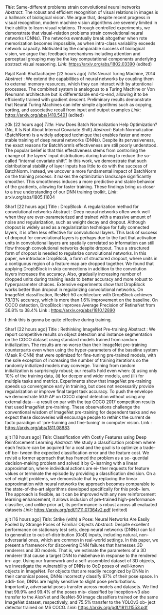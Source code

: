 *Title*: Same-different problems strain convolutional neural networks
*Abstract*: The robust and efficient recognition of visual relations in images is a hallmark of biological vision. We argue that, despite recent progress in visual recognition, modern machine vision algorithms are severely limited in their ability to learn visual relations. Through controlled experiments, we demonstrate that visual-relation problems strain convolutional neural networks (CNNs). The networks eventually break altogether when rote memorization becomes impossible, as when intra-class variability exceeds network capacity. Motivated by the comparable success of biological vision, we argue that feedback mechanisms including attention and perceptual grouping may be the key computational components underlying abstract visual reasoning.
*Link*: https://arxiv.org/abs/1802.03390 (edited)


Rajat Kanti Bhattacharjee [22 hours ago]
*Title*:Neural Turing Machine, 2014
*Abstract* : We extend the capabilities of neural networks by coupling them to external memory resources, which they can interact with by attentional processes. The combined system is analogous to a Turing Machine or Von Neumann architecture but is differentiable end-to-end, allowing it to be efficiently trained with gradient descent. Preliminary results demonstrate that Neural Turing Machines can infer simple algorithms such as copying, sorting, and associative recall from input and output examples
*Link*: https://arxiv.org/abs/1410.5401 (edited)


z0k [22 hours ago]
*Title*: How Does Batch Normalization Help Optimization? (No, It Is Not About Internal Covariate Shift)
*Abstract*: Batch Normalization (BatchNorm) is a widely adopted technique that enables faster and more stable training of deep neural networks (DNNs). Despite its pervasiveness, the exact reasons for BatchNorm’s effectiveness are still poorly understood. The popular belief is that this effectiveness stems from controlling the change of the layers’ input distributions during training to reduce the so-called “internal covariate shift”. In this work, we demonstrate that such distributional stability of layer inputs has little to do with the success of BatchNorm. Instead, we uncover a more fundamental impact of BatchNorm on the training process: it makes the optimization landscape significantly smoother. This smoothness induces a more predictive and stable behavior of the gradients, allowing for faster training. These findings bring us closer to a true understanding of our DNN training toolkit.
*Link*: arxiv.org/abs/1805.11604


Shar1 [22 hours ago]
Title : DropBlock: A regularization method for convolutional networks
Abstract : Deep neural networks often work well when they are over-parameterized and trained with a massive amount of noise and regularization, such as weight decay and dropout. Although dropout is widely used as a regularization technique for fully connected layers, it is often less effective for convolutional layers. This lack of success of dropout for convolutional layers is perhaps due to the fact that activation units in convolutional layers are spatially correlated so information can still flow through convolutional networks despite dropout. Thus a structured form of dropout is needed to regularize convolutional networks. In this paper, we introduce DropBlock, a form of structured dropout, where units in a contiguous region of a feature map are dropped together. We found that applying DropbBlock in skip connections in addition to the convolution layers increases the accuracy. Also, gradually increasing number of dropped units during training leads to better accuracy and more robust to hyperparameter choices. Extensive experiments show that DropBlock works better than dropout in regularizing convolutional networks. On ImageNet classification, ResNet-50 architecture with DropBlock achieves 78.13% accuracy, which is more than 1.6% improvement on the baseline. On COCO detection, DropBlock improves Average Precision of RetinaNet from 36.8% to 38.4%
Link : https://arxiv.org/abs/1810.12890

I think this is gonna be quite effective during training.


Shar1 [22 hours ago]
Title : Rethinking ImageNet Pre-training
Abstract : We report competitive results on object detection and instance segmentation on the COCO dataset using standard models trained from random initialization. The results are no worse than their ImageNet pre-training counterparts even when using the hyper-parameters of the baseline system (Mask R-CNN) that were optimized for fine-tuning pre-trained models, with the sole exception of increasing the number of training iterations so the randomly initialized models may converge. Training from random initialization is surprisingly robust; our results hold even when: (i) using only 10% of the training data, (ii) for deeper and wider models, and (iii) for multiple tasks and metrics. Experiments show that ImageNet pre-training speeds up convergence early in training, but does not necessarily provide regularization or improve final target task accuracy. To push the envelope we demonstrate 50.9 AP on COCO object detection without using any external data---a result on par with the top COCO 2017 competition results that used ImageNet pre-training. These observations challenge the conventional wisdom of ImageNet pre-training for dependent tasks and we expect these discoveries will encourage people to rethink the current de facto paradigm of `pre-training and fine-tuning' in computer vision.
Link : https://arxiv.org/abs/1811.08883


ajit [18 hours ago]
*Title:*
Classification with Costly Features using Deep Reinforcement Learning
*Abstract:*
We study a classification problem where each feature can be
acquired for a cost and the goal is to optimize a trade-off be-
tween the expected classification error and the feature cost. We
revisit a former approach that has framed the problem as a se-
quential decision-making problem and solved it by Q-learning
with a linear approximation, where individual actions are ei-
ther requests for feature values or terminate the episode by
providing a classification decision. On a set of eight problems,
we demonstrate that by replacing the linear approximation
with neural networks the approach becomes comparable to the
state-of-the-art algorithms developed specifically for this prob-
lem. The approach is flexible, as it can be improved with any
new reinforcement learning enhancement, it allows inclusion
of pre-trained high-performance classifier, and unlike prior art,
its performance is robust across all evaluated datasets
*Link:*
https://arxiv.org/pdf/1711.07364v2.pdf (edited)


ajit [16 hours ago]
*Title:*
Strike (with) a Pose: Neural Networks Are Easily Fooled
by Strange Poses of Familiar Objects
*Abstract:*
Despite  excellent  performance  on  stationary  test  sets,
deep  neural  networks  (DNNs)  can  fail  to  generalize  to
out-of-distribution  (OoD)  inputs,  including  natural,  non-
adversarial ones, which are common in real-world settings.
In this paper, we present a framework for discovering DNN
failures that harnesses 3D renderers and 3D models.  That
is, we estimate the parameters of a 3D renderer that cause
a target DNN to misbehave in response to the rendered im-
age.  Using our framework and a self-assembled dataset of
3D objects, we investigate the vulnerability of DNNs to OoD
poses of well-known objects in ImageNet.  For objects that
are readily recognized by DNNs in their canonical poses,
DNNs incorrectly classify 97% of their pose space. In addi-
tion, DNNs are highly sensitive to slight pose perturbations.
Importantly, adversarial poses transfer across models and
datasets.  We find that 99.9% and 99.4% of the poses mis-
classified by Inception-v3 also transfer to the AlexNet and
ResNet-50 image classifiers trained on the same ImageNet
dataset, respectively, and 75.5% transfer to the YOLOv3 ob-
ject detector trained on MS COCO.
*Link:*
https://arxiv.org/pdf/1811.11553.pdf
